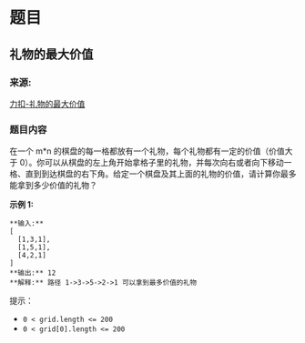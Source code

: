 # 题目

## 礼物的最大价值

### 来源:

[力扣-礼物的最大价值](https://leetcode-cn.com/problems/li-wu-de-zui-da-jie-zhi-lcof/)

### 题目内容

在一个 m*n 的棋盘的每一格都放有一个礼物，每个礼物都有一定的价值（价值大于
0）。你可以从棋盘的左上角开始拿格子里的礼物，并每次向右或者向下移动一格、直到到达棋盘的右下角。给定一个棋盘及其上面的礼物的价值，请计算你最多能拿到多少价值的礼物？



**示例 1:**

    
    
    **输入:** 
    [
      [1,3,1],
      [1,5,1],
      [4,2,1]
    ]
    **输出:** 12
    **解释:** 路径 1->3->5->2->1 可以拿到最多价值的礼物



提示：

  * `0 < grid.length <= 200`
  * `0 < grid[0].length <= 200`

